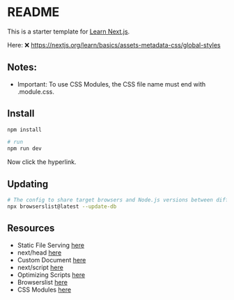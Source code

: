 # README

This is a starter template for [Learn Next.js](https://nextjs.org/learn).

Here: ❌ https://nextjs.org/learn/basics/assets-metadata-css/global-styles

## Notes:

* Important: To use CSS Modules, the CSS file name must end with .module.css.

## Install

```sh
npm install

# run
npm run dev
```

Now click the hyperlink.  

## Updating

```sh
# The config to share target browsers and Node.js versions between different front-end tools.  
npx browserslist@latest --update-db
```

## Resources

* Static File Serving [here](https://nextjs.org/docs/basic-features/static-file-serving)  
* next/head [here](https://nextjs.org/docs/api-reference/next/head)  
* Custom Document [here](https://nextjs.org/docs/advanced-features/custom-document)  
* next/script [here](https://nextjs.org/docs/api-reference/next/script)  
* Optimizing Scripts [here](https://nextjs.org/docs/basic-features/script)  
* Browserslist [here](https://github.com/browserslist/browserslist#browsers-data-updating)  
* CSS Modules [here](https://github.com/css-modules/css-modules)  

